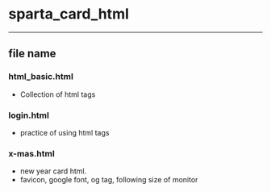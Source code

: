 # sparta_card_html
---

## file name
### html_basic.html
* Collection of html tags

### login.html
* practice of using html tags

### x-mas.html
* new year card html.
* favicon, google font, og tag, following size of monitor

